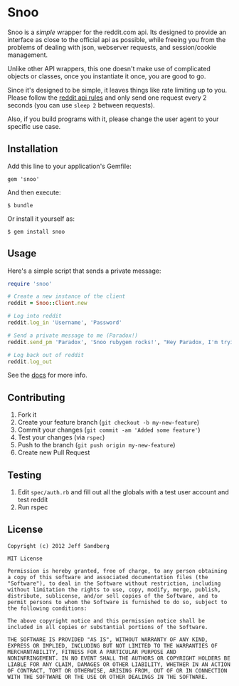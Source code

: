 # Snoo

Snoo is a *simple* wrapper for the reddit.com api. Its designed to provide an interface as close to the official api as possible, while freeing you from the problems of dealing with json, webserver requests, and session/cookie management.

Unlike other API wrappers, this one doesn't make use of complicated objects or classes, once you instantiate it once, you are good to go.

Since it's designed to be simple, it leaves things like rate limiting up to you. Please follow the [reddit api rules](https://github.com/reddit/reddit/wiki/API) and only send one request every 2 seconds (you can use `sleep 2` between requests).

Also, if you build programs with it, please change the user agent to your specific use case.

## Installation

Add this line to your application's Gemfile:

    gem 'snoo'

And then execute:

    $ bundle

Or install it yourself as:

    $ gem install snoo

## Usage

Here's a simple script that sends a private message:

```ruby
require 'snoo'

# Create a new instance of the client
reddit = Snoo::Client.new

# Log into reddit
reddit.log_in 'Username', 'Password'

# Send a private message to me (Paradox!)
reddit.send_pm 'Paradox', 'Snoo rubygem rocks!', "Hey Paradox, I'm trying your Snoo rubygem out and it rocks. Thanks for providing such an awesome thing!"

# Log back out of reddit
reddit.log_out
```

See the [docs](http://rubydoc.info/github/paradox460/snoo/) for more info.

## Contributing

1. Fork it
2. Create your feature branch (`git checkout -b my-new-feature`)
3. Commit your changes (`git commit -am 'Added some feature'`)
4. Test your changes (via `rspec`)
4. Push to the branch (`git push origin my-new-feature`)
5. Create new Pull Request

## Testing

1. Edit `spec/auth.rb` and fill out all the globals with a test user account and test reddit
2. Run rspec

## License

```
Copyright (c) 2012 Jeff Sandberg

MIT License

Permission is hereby granted, free of charge, to any person obtaining
a copy of this software and associated documentation files (the
"Software"), to deal in the Software without restriction, including
without limitation the rights to use, copy, modify, merge, publish,
distribute, sublicense, and/or sell copies of the Software, and to
permit persons to whom the Software is furnished to do so, subject to
the following conditions:

The above copyright notice and this permission notice shall be
included in all copies or substantial portions of the Software.

THE SOFTWARE IS PROVIDED "AS IS", WITHOUT WARRANTY OF ANY KIND,
EXPRESS OR IMPLIED, INCLUDING BUT NOT LIMITED TO THE WARRANTIES OF
MERCHANTABILITY, FITNESS FOR A PARTICULAR PURPOSE AND
NONINFRINGEMENT. IN NO EVENT SHALL THE AUTHORS OR COPYRIGHT HOLDERS BE
LIABLE FOR ANY CLAIM, DAMAGES OR OTHER LIABILITY, WHETHER IN AN ACTION
OF CONTRACT, TORT OR OTHERWISE, ARISING FROM, OUT OF OR IN CONNECTION
WITH THE SOFTWARE OR THE USE OR OTHER DEALINGS IN THE SOFTWARE.
```
